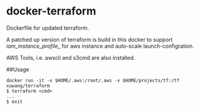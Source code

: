 docker-terraform
================
Dockerfile for updated terraform.

A patched up version of terraform is build in this docker to support _iam_instance_profile__ for aws instance and auto-scale launch-configration.

AWS Tools, i.e. awscli and s3cmd are also installed.

##Usage
```
docker run -it -v $HOME/.aws:/root/.aws -v $HOME/projects/tf:/tf xuwang/terraform
$ terraform <cmd>
...
$ exit
```


